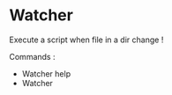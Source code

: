 # Watcher
Execute a script when file in a dir change ! 

Commands : 
- Watcher help
- Watcher <directory to check in absolute> <script to launch when file change> {true if windows os}
